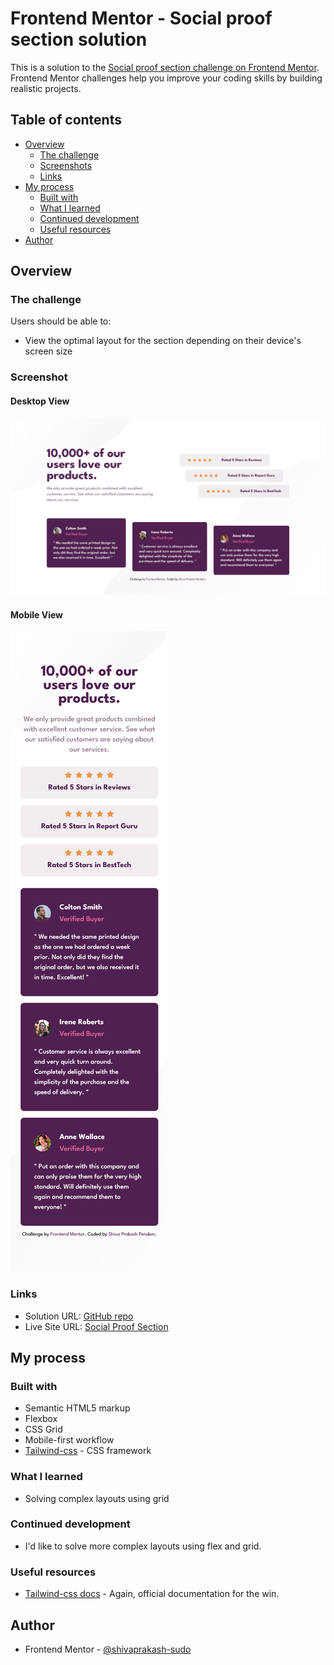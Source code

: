 # Frontend Mentor - Social proof section solution

This is a solution to the [Social proof section challenge on Frontend Mentor](https://www.frontendmentor.io/challenges/social-proof-section-6e0qTv_bA). Frontend Mentor challenges help you improve your coding skills by building realistic projects.

## Table of contents

- [Overview](#overview)
  - [The challenge](#the-challenge)
  - [Screenshots](#screenshots)
  - [Links](#links)
- [My process](#my-process)
  - [Built with](#built-with)
  - [What I learned](#what-i-learned)
  - [Continued development](#continued-development)
  - [Useful resources](#useful-resources)
- [Author](#author)

## Overview

### The challenge

Users should be able to:

- View the optimal layout for the section depending on their device's screen size

### Screenshot

#### Desktop View

![Desktop View](./images/screenshots/desktop-view.png)

#### Mobile View

![Mobile View](./images/screenshots/mobile-view.png)

### Links

- Solution URL: [GitHub repo](https://github.com/shivaprakash-sudo/social-proof-section)
- Live Site URL: [Social Proof Section](https://shivaprakash-sudo.github.io/social-proof-section/)

## My process

### Built with

- Semantic HTML5 markup
- Flexbox
- CSS Grid
- Mobile-first workflow
- [Tailwind-css](https://tailwindcss.com/) - CSS framework

### What I learned

- Solving complex layouts using grid

### Continued development

- I'd like to solve more complex layouts using flex and grid.

### Useful resources

- [Tailwind-css docs](https://tailwindcss.com/docs/installation/play-cdn) - Again, official documentation for the win.

## Author

- Frontend Mentor - [@shivaprakash-sudo](https://www.frontendmentor.io/profile/shivaprakash-sudo)
